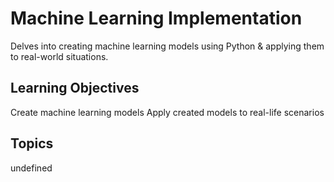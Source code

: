 # Machine Learning Implementation

Delves into creating machine learning models using Python & applying them to real-world situations.

## Learning Objectives
Create machine learning models
Apply created models to real-life scenarios

## Topics
undefined